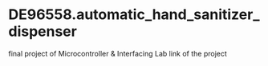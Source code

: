 # DE96558.automatic_hand_sanitizer_dispenser
final project of Microcontroller &amp; Interfacing Lab
link of the project
